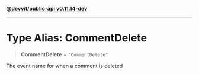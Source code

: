 [**@devvit/public-api v0.11.14-dev**](../README.md)

---

# Type Alias: CommentDelete

> **CommentDelete** = `"CommentDelete"`

The event name for when a comment is deleted
